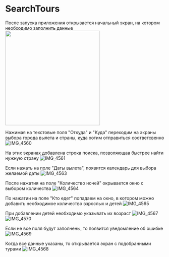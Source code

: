 # SearchTours

После запуска приложения открывается начальный экран, на котором необходимо заполнить данные
<img src="https://github.com/MarkinaNatalia/SearchTours/assets/108276331/c93096b0-193f-4746-b324-2121973659d6" width="300">

Нажимая на текстовые поля "Откуда" и "Куда" переходим на экраны выбора города вылета и страны, куда хотим отправиться соответсвенно
![IMG_4560](https://github.com/MarkinaNatalia/SearchTours/assets/108276331/5307acd1-d54a-430f-b456-4b4ac0b65733)

На этих экранах добавлена строка поиска, позволяющаа быстрее найти нужную страну
![IMG_4561](https://github.com/MarkinaNatalia/SearchTours/assets/108276331/2ad69ef0-4fd3-43f2-8d28-aab22d06510e)

Если нажать на поле "Даты вылета", появится календарь для выбора желаемой даты
![IMG_4563](https://github.com/MarkinaNatalia/SearchTours/assets/108276331/d0bf33b3-53ba-4e29-bd57-27989d31b457)

После нажатия на поле "Количество ночей" окрывается окно с выбором количества
![IMG_4564](https://github.com/MarkinaNatalia/SearchTours/assets/108276331/5efcf29f-a18c-4e14-a533-a7b61866eff1)

По нажатии на поле "Кто едет" попадаем на окно, в котором можно добавить необходимое количество взрослых и детей
![IMG_4565](https://github.com/MarkinaNatalia/SearchTours/assets/108276331/68b24248-5e0b-402f-a5c7-bb52b9443555)

При добавлении детей необходимо указывать их возраст
![IMG_4567](https://github.com/MarkinaNatalia/SearchTours/assets/108276331/d82d4460-9898-421b-81cb-7520bd6b9b12)
![IMG_4570](https://github.com/MarkinaNatalia/SearchTours/assets/108276331/e469ebb1-56fd-4584-9b1c-302cb35854be)

Если не все поля будут заполнены, то появится уведомление об ошибке
![IMG_4569](https://github.com/MarkinaNatalia/SearchTours/assets/108276331/bbec0679-bd8e-4c05-b07c-7ac169bdfd01)

Когда все данные указаны, то открывается экран с подобранными турами
![IMG_4568](https://github.com/MarkinaNatalia/SearchTours/assets/108276331/c30de60f-226b-43da-8895-a71cf8553f7e)
